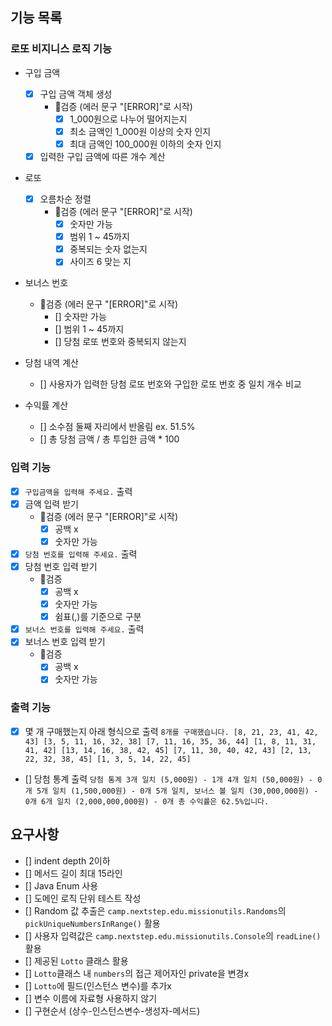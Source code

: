 ## 기능 목록

### 로또 비지니스 로직 기능

- 구입 금액
    - [x] 구입 금액 객체 생성
        - 🚨검증 (에러 문구 "[ERROR]"로 시작)
            - [x] 1_000원으로 나누어 떨어지는지
            - [x] 최소 금액인 1_000원 이상의 숫자 인지
            - [x] 최대 금액인 100_000원 이하의 숫자 인지
    - [x] 입력한 구입 금액에 따른 개수 계산

- 로또
    - [x] 오름차순 정렬
        - 🚨검증 (에러 문구 "[ERROR]"로 시작)
            - [x] 숫자만 가능
            - [x] 범위 1 ~ 45까지
            - [x] 중복되는 숫자 없는지
            - [x] 사이즈 6 맞는 지

- 보너스 번호
    - 🚨검증 (에러 문구 "[ERROR]"로 시작)
        - [] 숫자만 가능
        - [] 범위 1 ~ 45까지
        - [] 당첨 로또 번호와 중복되지 않는지
- 당첨 내역 계산
    - [] 사용자가 입력한 당첨 로또 번호와 구입한 로또 번호 중 일치 개수 비교

- 수익률 계산
    - [] 소수점 둘째 자리에서 반올림 ex. 51.5%
    - [] 총 당첨 금액 / 총 투입한 금액 * 100

### 입력 기능

- [x] `구입금액을 입력해 주세요.` 출력
- [x] 금액 입력 받기
    - 🚨검증 (에러 문구 "[ERROR]"로 시작)
        - [x] 공백 x
        - [x] 숫자만 가능

- [x] `당첨 번호를 입력해 주세요.` 출력
- [x] 당첨 번호 입력 받기
    - 🚨검증
        - [x] 공백 x
        - [x] 숫자만 가능
        - [x] 쉼표(,)를 기준으로 구분

- [x] `보너스 번호를 입력해 주세요.` 출력
- [x] 보너스 번호 입력 받기
    - 🚨검증
        - [x] 공백 x
        - [x] 숫자만 가능

### 출력 기능

- [x] 몇 개 구매했는지 아래 형식으로 출력
  `8개를 구매했습니다.
  [8, 21, 23, 41, 42, 43]
  [3, 5, 11, 16, 32, 38]
  [7, 11, 16, 35, 36, 44]
  [1, 8, 11, 31, 41, 42]
  [13, 14, 16, 38, 42, 45]
  [7, 11, 30, 40, 42, 43]
  [2, 13, 22, 32, 38, 45]
  [1, 3, 5, 14, 22, 45]`

- [] 당첨 통계 출력
  `당첨 통계
  3개 일치 (5,000원) - 1개
  4개 일치 (50,000원) - 0개
  5개 일치 (1,500,000원) - 0개
  5개 일치, 보너스 볼 일치 (30,000,000원) - 0개
  6개 일치 (2,000,000,000원) - 0개
  총 수익률은 62.5%입니다.`

## 요구사항

- [] indent depth 2이하
- [] 메서드 길이 최대 15라인
- [] Java Enum 사용
- [] 도메인 로직 단위 테스트 작성
- [] Random 값 추출은 `camp.nextstep.edu.missionutils.Randoms`의 `pickUniqueNumbersInRange()` 활용
- [] 사용자 입력값은 `camp.nextstep.edu.missionutils.Console`의 `readLine()` 활용
- [] 제공된 `Lotto` 클래스 활용
- [] `Lotto`클래스 내 `numbers`의 접근 제어자인 private을 변경x
- [] `Lotto`에 필드(인스턴스 변수)를 추가x
- [] 변수 이름에 자료형 사용하지 않기
- [] 구현순서 (상수-인스턴스변수-생성자-메서드)